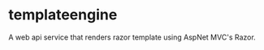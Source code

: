 templateengine
==============

A web api service that renders razor template using AspNet MVC's Razor.
